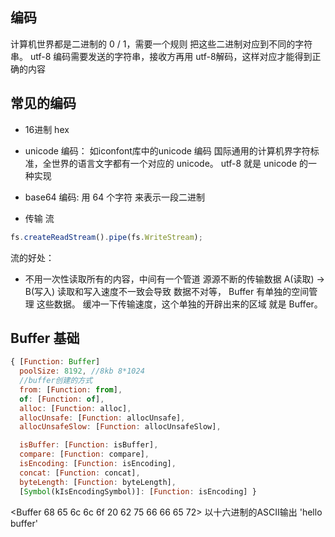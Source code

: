 ## 编码
计算机世界都是二进制的 0 / 1，需要一个规则 把这些二进制对应到不同的字符串。
utf-8 编码需要发送的字符串，接收方再用 utf-8解码，这样对应才能得到正确的内容
## 常见的编码
- 16进制 hex
- unicode 编码： 如iconfont库中的unicode 编码
  国际通用的计算机界字符标准，全世界的语言文字都有一个对应的 unicode。
  utf-8 就是 unicode 的一种实现
- base64 编码:  用 64 个字符 来表示一段二进制

- 传输
流
```js
fs.createReadStream().pipe(fs.WriteStream);
```
流的好处：
- 不用一次性读取所有的内容，中间有一个管道 源源不断的传输数据
A(读取)  ->   B(写入)
读取和写入速度不一致会导致 数据不对等，
Buffer 有单独的空间管理 这些数据。
缓冲一下传输速度，这个单独的开辟出来的区域 就是 Buffer。

## Buffer 基础
```js
{ [Function: Buffer]
  poolSize: 8192, //8kb 8*1024
  //buffer创建的方式
  from: [Function: from],
  of: [Function: of],
  alloc: [Function: alloc],
  allocUnsafe: [Function: allocUnsafe],
  allocUnsafeSlow: [Function: allocUnsafeSlow],

  isBuffer: [Function: isBuffer],
  compare: [Function: compare],
  isEncoding: [Function: isEncoding],
  concat: [Function: concat],
  byteLength: [Function: byteLength],
  [Symbol(kIsEncodingSymbol)]: [Function: isEncoding] }
```
<Buffer 68 65 6c 6c 6f 20 62 75 66 66 65 72>
以十六进制的ASCII输出 'hello buffer'